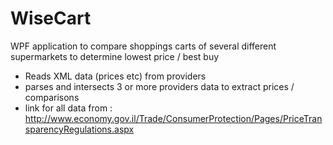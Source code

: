# WiseCart
WPF application to compare shoppings carts of several different supermarkets to determine lowest price / best buy
* Reads XML data (prices etc) from providers 
* parses and intersects 3 or more providers data to extract prices / comparisons
* link for all data from : http://www.economy.gov.il/Trade/ConsumerProtection/Pages/PriceTransparencyRegulations.aspx
